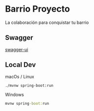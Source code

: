 # Barrio Proyecto

La colaboración para conquistar tu barrio

## Swagger

[swagger-ui](http://localhost:8080/swagger-ui/index.html)

## Local Dev

macOs / Linux

```bash
./mvnw spring-boot:run
```

Windows

```cmd
mvnw spring-boot:run
```
